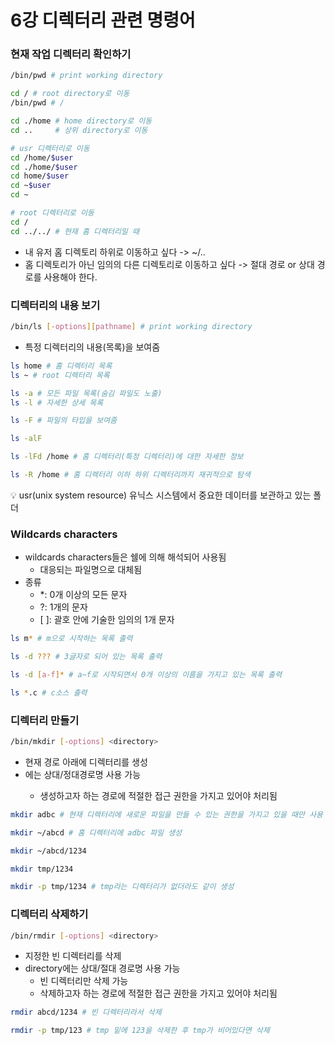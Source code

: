 # 6강 디렉터리 관련 명령어

### 현재 작업 디렉터리 확인하기

```bash
/bin/pwd # print working directory
```

```bash
cd / # root directory로 이동
/bin/pwd # /

cd ./home # home directory로 이동
cd ..     # 상위 directory로 이동

# usr 디렉터리로 이동
cd /home/$user
cd ./home/$user
cd home/$user
cd ~$user
cd ~

# root 디렉터리로 이동
cd /
cd ../../ # 현재 홈 디렉터리일 때

```

- 내 유저 홈 디렉토리 하위로 이동하고 싶다 -> ~/..
- 홈 디렉토리가 아닌 임의의 다른 디렉토리로 이동하고 싶다 -> 절대 경로 or 상대 경로를 사용해야 한다.

### 디렉터리의 내용 보기

```bash
/bin/ls [-options][pathname] # print working directory
```

- 특정 디렉터리의 내용(목록)을 보여줌

```bash
ls home # 홈 디렉터리 목록
ls ~ # root 디렉터리 목록

ls -a # 모든 파일 목록(숨김 파일도 노출)
ls -l # 자세한 상세 목록

ls -F # 파일의 타입을 보여줌

ls -alF

ls -lFd /home # 홈 디렉터리(특정 디렉터리)에 대한 자세한 정보

ls -R /home # 홈 디렉터리 이하 하위 디렉터리까지 재귀적으로 탐색

```

<aside>
💡 usr(unix system resource)
유닉스 시스템에서 중요한 데이터를 보관하고 있는 폴더

</aside>

### Wildcards characters

- wildcards characters들은 쉘에 의해 해석되어 사용됨
    - 대응되는 파일명으로 대체됨
- 종류
    - *: 0개 이상의 모든 문자
    - ?: 1개의 문자
    - [ ]: 괄호 안에 기술한 임의의 1개 문자

```bash
ls m* # m으로 시작하는 목록 출력

ls -d ??? # 3글자로 되어 있는 목록 출력

ls -d [a-f]* # a~f로 시작되면서 0개 이상의 이름을 가지고 있는 목록 출력

ls *.c # c소스 출력
```

### 디렉터리 만들기

```bash
/bin/mkdir [-options] <directory>
```

- 현재 경로 아래에 디렉터리를 생성
- <directory>에는 상대/정대경로명 사용 가능
    - 생성하고자 하는 경로에 적절한 접근 권한을 가지고 있어야 처리됨

```bash
mkdir adbc # 현재 디렉터리에 새로운 파일을 만들 수 있는 권한을 가지고 있을 때만 사용 가능

mkdir ~/abcd # 홈 디렉터리에 adbc 파일 생성

mkdir ~/abcd/1234 

mkdir tmp/1234 

mkdir -p tmp/1234 # tmp라는 디렉터리가 없더라도 같이 생성
```

### 디렉터리 삭제하기

```bash
/bin/rmdir [-options] <directory>
```

- 지정한 빈 디렉터리를 삭제
- directory에는 상대/절대 경로명 사용 가능
    - 빈 디렉터리만 삭제 가능
    - 삭제하고자 하는 경로에 적절한 접근 권한을 가지고 있어야 처리됨

```bash
rmdir abcd/1234 # 빈 디렉터리라서 삭제

rmdir -p tmp/123 # tmp 밑에 123을 삭제한 후 tmp가 비어있다면 삭제
```